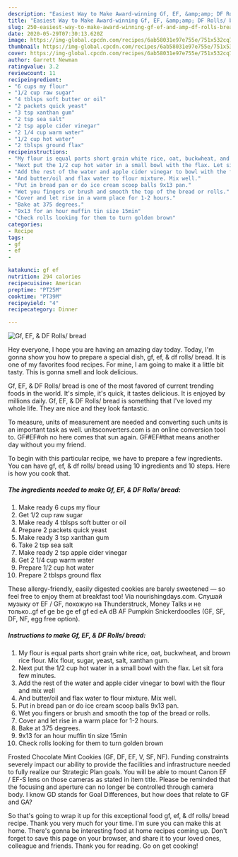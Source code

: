 ```yaml
---
description: "Easiest Way to Make Award-winning Gf, EF, &amp;amp; DF Rolls/ bread"
title: "Easiest Way to Make Award-winning Gf, EF, &amp;amp; DF Rolls/ bread"
slug: 250-easiest-way-to-make-award-winning-gf-ef-and-amp-df-rolls-bread
date: 2020-05-29T07:30:13.620Z
image: https://img-global.cpcdn.com/recipes/6ab58031e97e755e/751x532cq70/gf-ef-df-rolls-bread-recipe-main-photo.jpg
thumbnail: https://img-global.cpcdn.com/recipes/6ab58031e97e755e/751x532cq70/gf-ef-df-rolls-bread-recipe-main-photo.jpg
cover: https://img-global.cpcdn.com/recipes/6ab58031e97e755e/751x532cq70/gf-ef-df-rolls-bread-recipe-main-photo.jpg
author: Garrett Newman
ratingvalue: 3.2
reviewcount: 11
recipeingredient:
- "6 cups my flour"
- "1/2 cup raw sugar"
- "4 tblsps soft butter or oil"
- "2 packets quick yeast"
- "3 tsp xanthan gum"
- "2 tsp sea salt"
- "2 tsp apple cider vinegar"
- "2 1/4 cup warm water"
- "1/2 cup hot water"
- "2 tblsps ground flax"
recipeinstructions:
- "My flour is equal parts short grain white rice, oat, buckwheat, and brown rice flour. Mix flour, sugar, yeast, salt, xanthan gum."
- "Next put the 1/2 cup hot water in a small bowl with the flax. Let sit fora few minutes."
- "Add the rest of the water and apple cider vinegar to bowl with the flour and mix well"
- "And butter/oil and flax water to flour mixture. Mix well."
- "Put in bread pan or do ice cream scoop balls 9x13 pan."
- "Wet you fingers or brush and smooth the top of the bread or rolls."
- "Cover and let rise in a warm place for 1-2 hours."
- "Bake at 375 degrees."
- "9x13 for an hour muffin tin size 15min"
- "Check rolls looking for them to turn golden brown"
categories:
- Recipe
tags:
- gf
- ef
- 

katakunci: gf ef  
nutrition: 294 calories
recipecuisine: American
preptime: "PT25M"
cooktime: "PT39M"
recipeyield: "4"
recipecategory: Dinner

---
```



![Gf, EF, &amp; DF Rolls/ bread](https://img-global.cpcdn.com/recipes/6ab58031e97e755e/751x532cq70/gf-ef-df-rolls-bread-recipe-main-photo.jpg)

Hey everyone, I hope you are having an amazing day today. Today, I'm gonna show you how to prepare a special dish, gf, ef, &amp; df rolls/ bread. It is one of my favorites food recipes. For mine, I am going to make it a little bit tasty. This is gonna smell and look delicious.

Gf, EF, &amp; DF Rolls/ bread is one of the most favored of current trending foods in the world. It's simple, it's quick, it tastes delicious. It is enjoyed by millions daily. Gf, EF, &amp; DF Rolls/ bread is something that I've loved my whole life. They are nice and they look fantastic.

To measure, units of measurement are needed and converting such units is an important task as well. unitsconverters.com is an online conversion tool to. GF#EF#oh no here comes that sun again. GF#EF#that means another day without you my friend.


To begin with this particular recipe, we have to prepare a few ingredients. You can have gf, ef, &amp; df rolls/ bread using 10 ingredients and 10 steps. Here is how you cook that.

##### The ingredients needed to make Gf, EF, &amp; DF Rolls/ bread:

1. Make ready 6 cups my flour
1. Get 1/2 cup raw sugar
1. Make ready 4 tblsps soft butter or oil
1. Prepare 2 packets quick yeast
1. Make ready 3 tsp xanthan gum
1. Take 2 tsp sea salt
1. Make ready 2 tsp apple cider vinegar
1. Get 2 1/4 cup warm water
1. Prepare 1/2 cup hot water
1. Prepare 2 tblsps ground flax


These allergy-friendly, easily digested cookies are barely sweetened — so feel free to enjoy them at breakfast too! Via nourishingdays.com. Слушай музыку от EF / GF, похожую на Thunderstruck, Money Talks и не только..gf ef ge be ge ef gf ed eA dB AF Pumpkin Snickerdoodles (GF, SF, DF, NF, egg free option). 

##### Instructions to make Gf, EF, &amp; DF Rolls/ bread:

1. My flour is equal parts short grain white rice, oat, buckwheat, and brown rice flour. Mix flour, sugar, yeast, salt, xanthan gum.
1. Next put the 1/2 cup hot water in a small bowl with the flax. Let sit fora few minutes.
1. Add the rest of the water and apple cider vinegar to bowl with the flour and mix well
1. And butter/oil and flax water to flour mixture. Mix well.
1. Put in bread pan or do ice cream scoop balls 9x13 pan.
1. Wet you fingers or brush and smooth the top of the bread or rolls.
1. Cover and let rise in a warm place for 1-2 hours.
1. Bake at 375 degrees.
1. 9x13 for an hour muffin tin size 15min
1. Check rolls looking for them to turn golden brown


Frosted Chocolate Mint Cookies (GF, DF, EF, V, SF, NF). Funding constraints severely impact our ability to provide the facilities and infrastructure needed to fully realize our Strategic Plan goals. You will be able to mount Canon EF / EF-S lens on those cameras as stated in item title. Please be reminded that the focusing and aperture can no longer be controlled through camera body. I know GD stands for Goal Differences, but how does that relate to GF and GA? 

So that's going to wrap it up for this exceptional food gf, ef, &amp; df rolls/ bread recipe. Thank you very much for your time. I'm sure you can make this at home. There's gonna be interesting food at home recipes coming up. Don't forget to save this page on your browser, and share it to your loved ones, colleague and friends. Thank you for reading. Go on get cooking!
